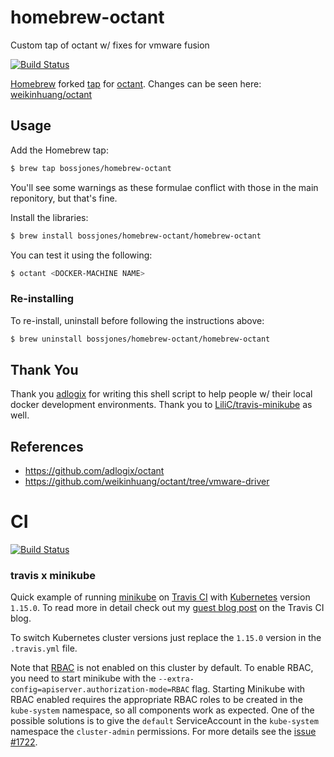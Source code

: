 # homebrew-octant

Custom tap of octant w/ fixes for vmware fusion

[![Build Status](http://img.shields.io/travis/bossjones/homebrew-octant.svg?style=flat)](https://travis-ci.org/bossjones/homebrew-octant)

[Homebrew](http://brew.sh/) forked [tap](https://github.com/Homebrew/homebrew/wiki/brew-tap) for [octant](https://github.com/Homebrew/homebrew-core/blob/master/Formula/octant.rb). Changes can be seen here: [weikinhuang/octant](https://github.com/weikinhuang/octant/tree/vmware-driver)


## Usage

Add the Homebrew tap:

```bash
$ brew tap bossjones/homebrew-octant
```

You'll see some warnings as these formulae conflict with those in the main reponitory, but that's fine.

Install the libraries:

```bash
$ brew install bossjones/homebrew-octant/homebrew-octant
```

You can test it using the following:

```bash
$ octant <DOCKER-MACHINE NAME>
```

### Re-installing

To re-install, uninstall before following the instructions above:

```bash
$ brew uninstall bossjones/homebrew-octant/homebrew-octant
```


## Thank You

Thank you [adlogix](https://github.com/adlogix) for writing this shell script to help people w/ their local docker development environments. Thank you to [LiliC/travis-minikube](https://github.com/LiliC/travis-minikube) as well.

## References

* https://github.com/adlogix/octant
* https://github.com/weikinhuang/octant/tree/vmware-driver


# CI

[![Build Status](https://travis-ci.org/bossjones/homebrew-octant.svg?branch=master)](https://travis-ci.org/bossjones/homebrew-octant)

### travis x minikube

Quick example of running [minikube](https://github.com/kubernetes/minikube) on [Travis CI](https://travis-ci.org/) with [Kubernetes](https://github.com/kubernetes/kubernetes) version `1.15.0`.
To read more in detail check out my [guest blog post](https://blog.travis-ci.com/2017-10-26-running-kubernetes-on-travis-ci-with-minikube) on the Travis CI blog.

To switch Kubernetes cluster versions just replace the `1.15.0` version in the `.travis.yml` file.

Note that [RBAC](https://kubernetes.io/docs/reference/access-authn-authz/rbac/) is not enabled on this cluster by default. To enable RBAC, you need to start minikube with the `--extra-config=apiserver.authorization-mode=RBAC` flag.
Starting Minikube with RBAC enabled requires the appropriate RBAC roles to be created in the `kube-system` namespace, so all components work as expected. One of the possible solutions is to give the `default` ServiceAccount in the `kube-system` namespace the `cluster-admin` permissions. For more details see the [issue #1722](https://github.com/kubernetes/minikube/issues/1722).

